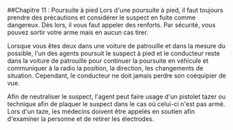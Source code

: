 ##Chapitre 11 : Poursuite à pied
Lors d'une poursuite à pied, il faut toujours prendre des précautions et considérer le suspect en fuite comme dangereux. Dès lors, il vous faut appeler des renforts. Par sécurité, vous pouvez sortir votre arme mais en aucun cas tirer.


Lorsque vous êtes deux dans une voiture de patrouille et dans la mesure du possible, l'un des agents poursuit le suspect à pied et le conducteur reste dans la voiture de patrouille pour continuer la poursuite en véhicule et communiquer à la radio la position, la direction, les changements de situation. Cependant, le conducteur ne doit jamais perdre son coéquipier de vue.


Afin de neutraliser le suspect, l'agent peut faire usage d'un pistolet tazer ou technique afin de plaquer le suspect dans le cas où celui-ci n'est pas armé. Lors d'un taze, les médecins doivent être appelés en soutien afin d'examiner la personne et de retirer les électrodes.
